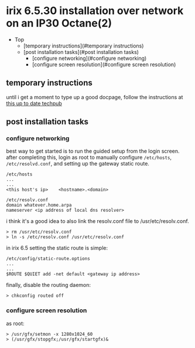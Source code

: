 # irix 6.5.30 installation over network on an IP30 Octane(2)

- Top
	- [temporary instructions](#temporary instructions)
	- [post installation tasks](#post installation tasks)
		- [configure networking](#configure networking)
		- [configure screen resolution](#configure screen resolution)

## temporary instructions

until i get a moment to type up a good docpage, follow the instructions at [this up to date techpub](http://techpubs.spinlocksolutions.com/irix/remote-irix-6.5-installation-from-linux.html)

## post installation tasks

### configure networking

best way to get started is to run the guided setup from the login screen. after completing this, login as root to manually configure `/etc/hosts`, `/etc/resolvd.conf`, and setting up the gateway static route.

```
/etc/hosts
...
...
<this host's ip>	<hostname>.<domain>
```

```
/etc/resolv.conf
domain whatever.home.arpa
nameserver <ip address of local dns resolver>
```

i think it's a good idea to also link the resolv.conf file to /usr/etc/resolv.conf.

```
> rm /usr/etc/resolv.conf
> ln -s /etc/resolv.conf /usr/etc/resolv.conf
```

in irix 6.5 setting the static route is simple:

```
/etc/config/static-route.options
...
...
$ROUTE $QUIET add -net default <gateway ip address>
```

finally, disable the routing daemon:

```
> chkconfig routed off
```
### configure screen resolution

as root:

```
> /usr/gfx/setmon -x 1280x1024_60
> (/usr/gfx/stopgfx;/usr/gfx/startgfx)&
```
